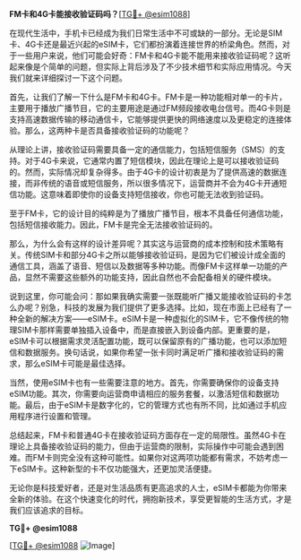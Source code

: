 **FM卡和4G卡能接收验证码吗？**[[TG💪+ @esim1088](https://t.me/s/esim1088)]

在现代生活中，手机卡已经成为我们日常生活中不可或缺的一部分。无论是SIM卡、4G卡还是最近兴起的eSIM卡，它们都扮演着连接世界的桥梁角色。然而，对于一些用户来说，他们可能会好奇：FM卡和4G卡能不能用来接收验证码呢？这听起来像是个简单的问题，但实际上背后涉及了不少技术细节和实际应用情况。今天我们就来详细探讨一下这个问题。

首先，让我们了解一下什么是FM卡和4G卡。FM卡是一种功能相对单一的卡片，主要用于播放广播节目，它的主要用途是通过FM频段接收电台信号。而4G卡则是支持高速数据传输的移动通信卡，它能够提供更快的网络速度以及更稳定的连接体验。那么，这两种卡是否具备接收验证码的功能呢？

从理论上讲，接收验证码需要具备一定的通信能力，包括短信服务（SMS）的支持。对于4G卡来说，它通常内置了短信模块，因此在理论上是可以接收验证码的。然而，实际情况却复杂得多。由于4G卡的设计初衷是为了提供高速的数据连接，而非传统的语音或短信服务，所以很多情况下，运营商并不会为4G卡开通短信功能。这意味着即使你的设备支持短信接收，你也可能无法收到验证码。

至于FM卡，它的设计目的纯粹是为了播放广播节目，根本不具备任何通信功能，包括短信接收能力。因此，FM卡是完全无法接收验证码的。

那么，为什么会有这样的设计差异呢？其实这与运营商的成本控制和技术策略有关。传统SIM卡和部分4G卡之所以能够接收验证码，是因为它们被设计成全面的通信工具，涵盖了语音、短信以及数据等多种功能。而像FM卡这样单一功能的产品，显然不需要这些额外的功能支持，因此自然也不会配备相关的硬件模块。

说到这里，你可能会问：那如果我确实需要一张既能听广播又能接收验证码的卡怎么办呢？别急，科技的发展为我们提供了更多选择。比如，现在市面上已经有了一种全新的解决方案——eSIM卡。eSIM卡是一种虚拟化的SIM卡，它不像传统的物理SIM卡那样需要单独插入设备中，而是直接嵌入到设备内部。更重要的是，eSIM卡可以根据需求灵活配置功能，既可以保留原有的广播功能，也可以添加短信和数据服务。换句话说，如果你希望一张卡同时满足听广播和接收验证码的需求，那么eSIM卡可能是最佳选择。

当然，使用eSIM卡也有一些需要注意的地方。首先，你需要确保你的设备支持eSIM功能。其次，你需要向运营商申请相应的服务套餐，以激活短信和数据功能。最后，由于eSIM卡是数字化的，它的管理方式也有所不同，比如通过手机应用程序进行设置和管理。

总结起来，FM卡和普通4G卡在接收验证码方面存在一定的局限性。虽然4G卡在理论上具备接收验证码的能力，但由于运营商的限制，实际操作中可能会遇到困难。而FM卡则完全没有这种可能性。如果你对这两项功能都有需求，不妨考虑一下eSIM卡。这种新型的卡不仅功能强大，还更加灵活便捷。

无论你是科技爱好者，还是对生活品质有更高追求的人士，eSIM卡都能为你带来全新的体验。在这个快速变化的时代，拥抱新技术，享受更智能的生活方式，才是我们应该追求的目标。

**TG💪+ @esim1088**

[[TG💪+ @esim1088](https://t.me/s/esim1088) ![Image](https://i.postimg.cc/4NQfJmqS/Snipaste-2025-05-13-00-14-12.png)]